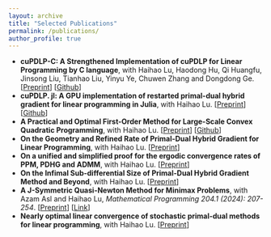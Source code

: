 ```yaml
---
layout: archive
title: "Selected Publications"
permalink: /publications/
author_profile: true
---
```


<!-- Selected Publications -->

- **cuPDLP-C: A Strengthened Implementation of cuPDLP for Linear Programming by C language**, with Haihao Lu, Haodong Hu, Qi Huangfu, Jinsong Liu, Tianhao Liu, Yinyu Ye, Chuwen Zhang and Dongdong Ge. [[Preprint](https://arxiv.org/abs/2312.14832)] [[Github](https://github.com/COPT-Public/cuPDLP-C)]
- **cuPDLP. jl: A GPU implementation of restarted primal-dual hybrid gradient for linear programming in Julia**, with Haihao Lu. [[Preprint](https://arxiv.org/abs/2311.12180)] [[Github](https://github.com/jinwen-yang/cuPDLP.jl)]
- **A Practical and Optimal First-Order Method for Large-Scale Convex Quadratic Programming**, with Haihao Lu. [[Preprint](https://arxiv.org/abs/2311.07710)] [[Github](https://github.com/jinwen-yang/PDQP.jl)]
- **On the Geometry and Refined Rate of Primal-Dual Hybrid Gradient for Linear Programming**, with Haihao Lu. [[Preprint](https://arxiv.org/abs/2307.03664)]
- **On a unified and simplified proof for the ergodic convergence rates of PPM, PDHG and ADMM**, with Haihao Lu. [[Preprint](https://arxiv.org/abs/2305.02165)]
- **On the Infimal Sub-differential Size of Primal-Dual Hybrid Gradient Method and Beyond**, with Haihao Lu. [[Preprint](https://arxiv.org/abs/2206.12061)]
- **A J-Symmetric Quasi-Newton Method for Minimax Problems**, with Azam Asl and Haihao Lu, *Mathematical Programming 204.1 (2024): 207-254*. [[Preprint](https://arxiv.org/abs/2202.02279)] [[Link](https://link.springer.com/article/10.1007/s10107-023-01957-1)]
- **Nearly optimal linear convergence of stochastic primal-dual methods for linear programming**, with Haihao Lu. [[Preprint](https://arxiv.org/abs/2111.05530)]


